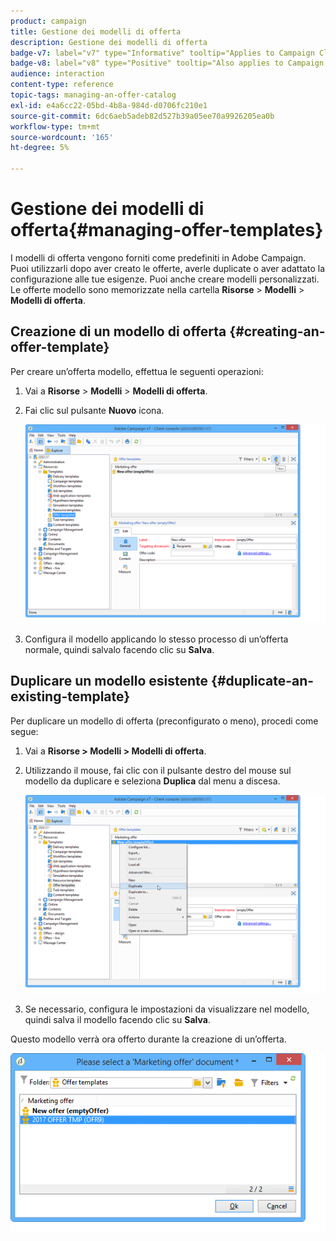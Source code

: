 ```yaml
---
product: campaign
title: Gestione dei modelli di offerta
description: Gestione dei modelli di offerta
badge-v7: label="v7" type="Informative" tooltip="Applies to Campaign Classic v7"
badge-v8: label="v8" type="Positive" tooltip="Also applies to Campaign v8"
audience: interaction
content-type: reference
topic-tags: managing-an-offer-catalog
exl-id: e4a6cc22-05bd-4b8a-984d-d0706fc210e1
source-git-commit: 6dc6aeb5adeb82d527b39a05ee70a9926205ea0b
workflow-type: tm+mt
source-wordcount: '165'
ht-degree: 5%

---
```


# Gestione dei modelli di offerta{#managing-offer-templates}



I modelli di offerta vengono forniti come predefiniti in Adobe Campaign. Puoi utilizzarli dopo aver creato le offerte, averle duplicate o aver adattato la configurazione alle tue esigenze. Puoi anche creare modelli personalizzati. Le offerte modello sono memorizzate nella cartella **Risorse** > **Modelli** > **Modelli di offerta**.

## Creazione di un modello di offerta {#creating-an-offer-template}

Per creare un’offerta modello, effettua le seguenti operazioni:

1. Vai a **Risorse** > **Modelli** > **Modelli di offerta**.
1. Fai clic sul pulsante **Nuovo** icona.

   ![](assets/offer_model_001.png)

1. Configura il modello applicando lo stesso processo di un’offerta normale, quindi salvalo facendo clic su **Salva**.

## Duplicare un modello esistente {#duplicate-an-existing-template}

Per duplicare un modello di offerta (preconfigurato o meno), procedi come segue:

1. Vai a **Risorse > Modelli > Modelli di offerta**.
1. Utilizzando il mouse, fai clic con il pulsante destro del mouse sul modello da duplicare e seleziona **Duplica** dal menu a discesa.

   ![](assets/offer_model_002.png)

1. Se necessario, configura le impostazioni da visualizzare nel modello, quindi salva il modello facendo clic su **Salva**.

Questo modello verrà ora offerto durante la creazione di un’offerta.

![](assets/offer_modelcreated_001.png)
